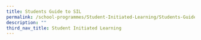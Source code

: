 ```yaml
---
title: Students Guide to SIL
permalink: /school-programmes/Student-Initiated-Learning/Students-Guide-to-SIL/
description: ""
third_nav_title: Student Initiated Learning
---
```

